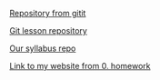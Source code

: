 [Repository from gitit](https://github.com/RoobertStrojny/hello-world.git)

[Git lesson repository](https://github.com/RoobertStrojny/git-lesson-repository.git)

[Our syllabus repo](https://github.com/RoobertStrojny/prg-celadon-syllabus.git)

[Link to my website from 0. homework](https://roobertstrojny.github.io/)
